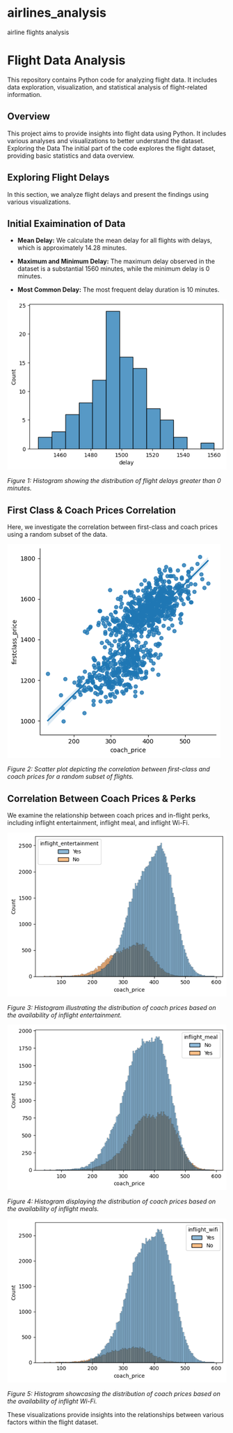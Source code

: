 # airlines_analysis
airline flights analysis
# Flight Data Analysis

This repository contains Python code for analyzing flight data. It includes data exploration, visualization, and statistical analysis of flight-related information.

## Overview

This project aims to provide insights into flight data using Python. It includes various analyses and visualizations to better understand the dataset.
Exploring the Data
The initial part of the code explores the flight dataset, providing basic statistics and data overview.

## Exploring Flight Delays

In this section, we analyze flight delays and present the findings using various visualizations.
## Initial Exaimination of Data

- **Mean Delay:** We calculate the mean delay for all flights with delays, which is approximately 14.28 minutes.

- **Maximum and Minimum Delay:** The maximum delay observed in the dataset is a substantial 1560 minutes, while the minimum delay is 0 minutes.

- **Most Common Delay:** The most frequent delay duration is 10 minutes.

![Flight Delay Histogram](https://github.com/Max-MGv/airlines_analysis/blob/main/delays.png)

*Figure 1: Histogram showing the distribution of flight delays greater than 0 minutes.*

## First Class & Coach Prices Correlation

Here, we investigate the correlation between first-class and coach prices using a random subset of the data.

![First Class & Coach Prices Correlation](https://github.com/Max-MGv/airlines_analysis/blob/main/coachvsfirst.png)

*Figure 2: Scatter plot depicting the correlation between first-class and coach prices for a random subset of flights.*

## Correlation Between Coach Prices & Perks

We examine the relationship between coach prices and in-flight perks, including inflight entertainment, inflight meal, and inflight Wi-Fi.

![Coach Prices vs. Inflight Entertainment](https://github.com/Max-MGv/airlines_analysis/blob/main/1.png)

*Figure 3: Histogram illustrating the distribution of coach prices based on the availability of inflight entertainment.*

![Coach Prices vs. Inflight Meal](https://github.com/Max-MGv/airlines_analysis/blob/main/2.png)

*Figure 4: Histogram displaying the distribution of coach prices based on the availability of inflight meals.*

![Coach Prices vs. Inflight Wi-Fi](https://github.com/Max-MGv/airlines_analysis/blob/main/3.png)

*Figure 5: Histogram showcasing the distribution of coach prices based on the availability of inflight Wi-Fi.*

These visualizations provide insights into the relationships between various factors within the flight dataset.
